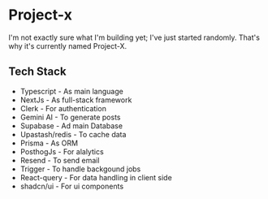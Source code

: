 # Project-x

I'm not exactly sure what I'm building yet; I've just started randomly. That's why it's currently named Project-X.

## Tech Stack

- Typescript - As main language
- NextJs - As full-stack framework
- Clerk - For authentication
- Gemini AI - To generate posts
- Supabase - Ad main Database
- Upastash/redis - To cache data
- Prisma - As ORM
- PosthogJs - For alalytics
- Resend - To send email
- Trigger - To handle backgound jobs
- React-query - For data handling in client side
- shadcn/ui - For ui components
